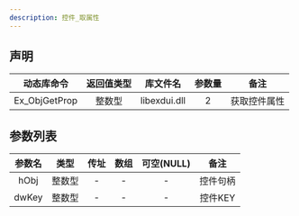 ```yaml
---
description: 控件_取属性
---
```





## 声明

|  动态库命令   | 返回值类型 |   库文件名   | 参数量 |     备注     |
| :-----------: | :--------: | :----------: | :----: | :----------: |
| Ex_ObjGetProp |   整数型   | libexdui.dll |   2    | 获取控件属性 |

## 参数列表

| 参数名 |  类型  | 传址 | 数组 | 可空(NULL) |   备注   |
| :----: | :----: | :--: | :--: | :--------: | :------: |
|  hObj  | 整数型 |  -   |  -   |     -      | 控件句柄 |
| dwKey  | 整数型 |  -   |  -   |     -      | 控件KEY  |
